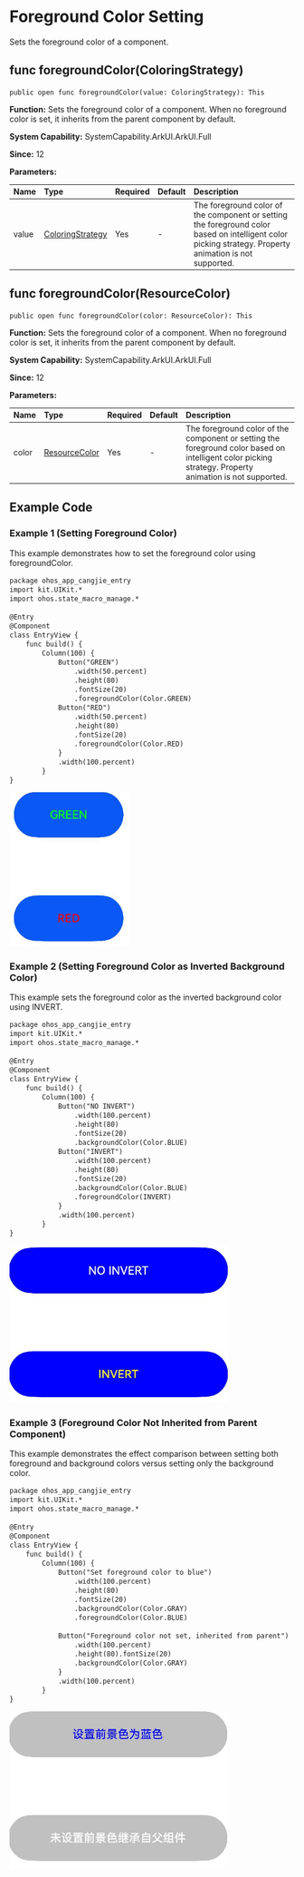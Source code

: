 # Foreground Color Setting

Sets the foreground color of a component.

## func foregroundColor(ColoringStrategy)

```cangjie
public open func foregroundColor(value: ColoringStrategy): This
```

**Function:** Sets the foreground color of a component. When no foreground color is set, it inherits from the parent component by default.

**System Capability:** SystemCapability.ArkUI.ArkUI.Full

**Since:** 12

**Parameters:**

| Name | Type | Required | Default | Description |
|:---|:---|:---|:---|:---|
| value | [ColoringStrategy](./cj-common-types.md#enum-coloringstrategy) | Yes | - | The foreground color of the component or setting the foreground color based on intelligent color picking strategy. Property animation is not supported. |

## func foregroundColor(ResourceColor)

```cangjie
public open func foregroundColor(color: ResourceColor): This
```

**Function:** Sets the foreground color of a component. When no foreground color is set, it inherits from the parent component by default.

**System Capability:** SystemCapability.ArkUI.ArkUI.Full

**Since:** 12

**Parameters:**

| Name | Type | Required | Default | Description |
|:---|:---|:---|:---|:---|
| color | [ResourceColor](./cj-common-types.md#interface-resourcecolor) | Yes | - | The foreground color of the component or setting the foreground color based on intelligent color picking strategy. Property animation is not supported. |

## Example Code

### Example 1 (Setting Foreground Color)

This example demonstrates how to set the foreground color using foregroundColor.

<!-- run -->

```cangjie
package ohos_app_cangjie_entry
import kit.UIKit.*
import ohos.state_macro_manage.*

@Entry
@Component
class EntryView {
    func build() {
        Column(100) {
            Button("GREEN")
                .width(50.percent)
                .height(80)
                .fontSize(20)
                .foregroundColor(Color.GREEN)
            Button("RED")
                .width(50.percent)
                .height(80)
                .fontSize(20)
                .foregroundColor(Color.RED)
            }
            .width(100.percent)
        }
}
```

![foregroundColor1](figures/foregroundColor1.png)

### Example 2 (Setting Foreground Color as Inverted Background Color)

This example sets the foreground color as the inverted background color using INVERT.

<!-- run -->

```cangjie
package ohos_app_cangjie_entry
import kit.UIKit.*
import ohos.state_macro_manage.*

@Entry
@Component
class EntryView {
    func build() {
        Column(100) {
            Button("NO INVERT")
                .width(100.percent)
                .height(80)
                .fontSize(20)
                .backgroundColor(Color.BLUE)
            Button("INVERT")
                .width(100.percent)
                .height(80)
                .fontSize(20)
                .backgroundColor(Color.BLUE)
                .foregroundColor(INVERT)
            }
            .width(100.percent)
        }
}
```

![foregroundColor2](figures/foregroundColor2.png)

### Example 3 (Foreground Color Not Inherited from Parent Component)

This example demonstrates the effect comparison between setting both foreground and background colors versus setting only the background color.

<!-- run -->

```cangjie
package ohos_app_cangjie_entry
import kit.UIKit.*
import ohos.state_macro_manage.*

@Entry
@Component
class EntryView {
    func build() {
        Column(100) {
            Button("Set foreground color to blue")
                .width(100.percent)
                .height(80)
                .fontSize(20)
                .backgroundColor(Color.GRAY)
                .foregroundColor(Color.BLUE)

            Button("Foreground color not set, inherited from parent")
                .width(100.percent)
                .height(80).fontSize(20)
                .backgroundColor(Color.GRAY)
            }
            .width(100.percent)
        }
}
```

![foregroundColor3](figures/foregroundColor3.png)